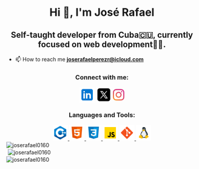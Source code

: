 <h1 align="center">Hi 👋, I'm José Rafael</h1>
<h2 align="center">Self-taught developer from Cuba🇨🇺, currently focused on web development👨‍💻.</h2>

- 📫 How to reach me **joserafaelperezr@icloud.com**

<h3 align="center">Connect with me:</h3>
<div align="center">
<a href="www.linkedin.com/in/joserafael016" target="blank"><img align="center" src="resources/icon-linkedin.png" alt="jose_rafael016" height="40" /></a>
<a href="https://twitter.com/jose_rafael016" target="blank"><img align="center" src="resources/icon-twitterx.png" alt="jose_rafael016" height="40" /></a>
<a href="https://instagram.com/jose_rafael0160" target="blank"><img align="center" src="resources/icon-instagram.png" alt="jose_rafael0160" height="30"/></a>
</div>

<h3 align="center">Languages and Tools:</h3>
<div align="center"> 
  <a href="https://www.w3schools.com/cpp/" target="_blank" rel="noreferrer"> 
    <img src="resources/icon-cpp.png" alt="cplusplus" width="40" height="40"/> 
  </a> 
  <a href="https://www.w3.org/html/" target="_blank" rel="noreferrer"> 
    <img src="resources/icon-html.png" alt="html5" width="40" height="40"/> 
  </a> 
  <a href="https://www.w3schools.com/css/" target="_blank" rel="noreferrer"> 
    <img src="resources/icon-css.png" alt="css3" width="40" height="40"/> 
  </a>
   <a href="https://developer.mozilla.org/en-US/docs/Web/JavaScript" target="_blank" rel="noreferrer"> 
    <img src="resources/icon-js.png" alt="javascript" width="40" height="40"/> 
  </a> 
  <a href="https://git-scm.com/" target="_blank" rel="noreferrer"> 
    <img src="resources/icon-git.png" alt="git" width="40" height="40"/> 
  </a> 
 
  <a href="https://www.linux.org/" target="_blank" rel="noreferrer"> 
    <img src="resources/icon-linux.png"  alt="linux" width="40" height="40"/> 
  </a> 
</div>

<div><img align="center" src="https://github-readme-stats.vercel.app/api/top-langs?username=joserafael0160&show_icons=true&locale=en&layout=compact" alt="joserafael0160" /></div>

<div>&nbsp;<img align="center" src="https://github-readme-stats.vercel.app/api?username=joserafael0160&show_icons=true&locale=en" alt="joserafael0160" /></div>

<div><img align="center" src="https://github-readme-streak-stats.herokuapp.com/?user=joserafael0160&" alt="joserafael0160" /></div>
